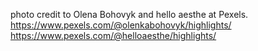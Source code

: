 photo credit to Olena Bohovyk and hello aesthe at Pexels.
https://www.pexels.com/@olenkabohovyk/highlights/
https://www.pexels.com/@helloaesthe/highlights/
